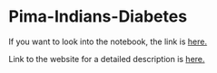 # Pima-Indians-Diabetes
If you want to look into the notebook, the link is [here.](https://www.kaggle.com/shaswatpatel/pima-indians-diabetes-comparative-study)

Link to the website for a detailed description is [here.](https://shaswa123.github.io/Pima-Indians-Diabetes/)
